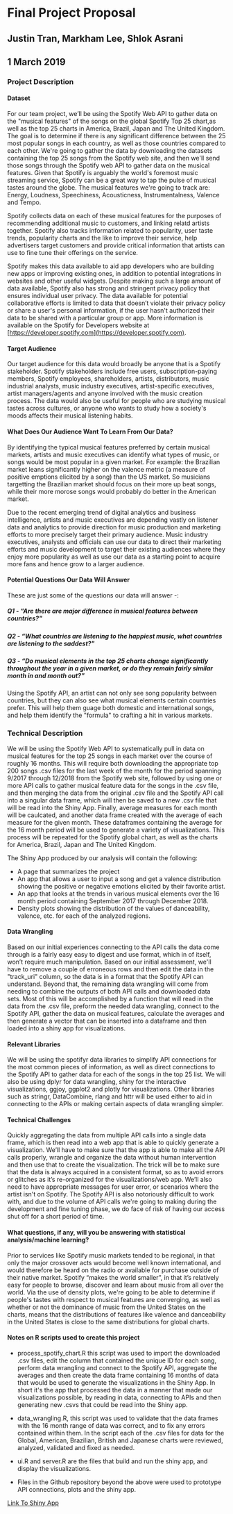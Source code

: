 # Final Project Proposal
## Justin Tran, Markham Lee, Shlok Asrani
## 1 March 2019

### Project Description

#### Dataset

For our team project, we’ll be using the Spotify Web API to gather data on the "musical features" of the songs on the global Spotify Top 25 chart,as well as the top 25 charts in America, Brazil, Japan and The United 
Kingdom. The goal is to determine if there is any significant difference
between the 25 most popular songs in each country, as well as those
countries compared to each other. We're going to gather the data by 
downloading the datasets containing the top 25 songs from the Spotify
web site, and then we'll send those songs through the Spotify web API to
gather data on the musical features. Given that Spotify is arguably the world's foremost music streaming service, Spotify can be a great way to tap the pulse of musical tastes around the globe. The musical features we're going to track are: Energy, Loudness, Speechiness, Acousticness, Instrumentalness, Valence and Tempo.

Spotify collects data on each of these musical features for the purposes of recommending additional music to customers, and linking relatd artists together. Spotify also tracks information related to popularity, user taste trends, popularity charts and the like to improve their service, help advertisers target customers and provide critical information that artists can use to fine tune their offerings on the service. 


Spotify makes this data available to aid app developers who are building new apps or improving existing ones, in addition to potential integrations in websites and other useful widgets. Despite making such a large amount of data available, Spotify also has  strong and stringent privacy policy that ensures individual user privacy. The data available for potential collaborative efforts is limited to data that doesn’t violate their privacy policy or share a user's personal information, if the user hasn't authorized their data to be shared with a particular group or app. More information is available on the Spotify for Developers website at [https://developer.spotify.com](https://developer.spotify.com).

#### Target Audience

Our target audience for this data would broadly be anyone that is a Spotify stakeholder. Spotify stakeholders include free users, subscription-paying members, Spotify employees, shareholders, artists, distributors, music industrial analysts, music industry executives, artist-specific executives, artist managers/agents and anyone involved with the music creation process. The data would also be useful for people who are studying musical tastes across cultures, or anyone who wants to study how a society's moods affects their musical listening habits. 

#### What Does Our Audience Want To Learn From Our Data?

By identifying the typical musical features preferred by certain musical markets, artists and music executives can identify what types of music, or songs would be most popular in a given market. For example: the Brazilian market leans significantly higher on the valence metric (a measure of positive emptions elicited by a song) than the US market. So musicians targetting the Brazilian market should focus on their more up beat songs, while their more morose songs would probably do better in the American market. 

Due to the recent emerging trend of digital analytics and business intelligence, artists and music executives are depending vastly on listener data and analytics to provide direction for music production and marketing efforts to more precisely target their primary audience. Music industry executives, analysts and officials can use our data to direct their marketing efforts and music development to target their existing audiences where they enjoy more popularity as well as use our data as a starting point to acquire more fans and hence grow to a larger audience. 

#### Potential Questions Our Data Will Answer

These are just some of the questions our data will answer -:
##### Q1 - “Are there are major difference in musical features between countries?"
##### Q2 - “What countries are listening to the happiest music, what countries are listening to the saddest?"
##### Q3 - “Do musical elements in the top 25 charts change significantly throughout the year in a given market, or do they remain fairly similar month in and month out?"

Using the Spotify API, an artist can not only see song popularity between countries, but they can also see what musical elements certain countries prefer. This will help them guage both domestic and international songs, and help them identify the "formula" to crafting a hit in various markets. 


### Technical Description

We will be using the Spotify Web API to systematically pull in data on musical features for the top 25 songs in each market over the course of roughly 16 months. This will require both downloading the appropriate top 200 songs .csv files for the last week of the month for the period spanning 9/2017 through 12/2018 from the Spotify web site, followed by using one or more API calls to gather musical feature data for the songs in the .csv file, and then merging the data from the original .csv file and the Spotify API call into a singular data frame, which will then be saved to a new .csv file that will be read into the Shiny App. Finally, average measures for each month will be caulcated, and another data frame created with the average of each measure for the given month. These dataframes containing the average for the 16 month period will be used to generate a variety of visualizations. This process will be repeated for the Spotify global chart, as well as the charts for America, Brazil, Japan and The United Kingdom. 

The Shiny App produced by our analysis will contain the following:
* A page that summarizes the project 
* An app that allows a user to input a song and get a valence distribution showing the positive or negative emotions elicited by their favorite artist. 
* An app that looks at the trends in various musical elements over the 16 month period containing September 2017 through December 2018. 
* Density plots showing the distribution of the values of danceability, valence, etc. for each of the analyzed regions. 

#### Data Wrangling

Based on our initial experiences connecting to the API calls the data come through is a fairly easy easy to digest and use format, which in of itself, won’t require much manipulation. Based on our initial assessment, we'll have to remove a couple of erroneous rows and then edit the data in the "track_uri" column, so the data is in a format that the Spotify API can understand. Beyond that, the remaining data wrangling will come from needing to combine the outputs of both API calls and downloaded data sets. Most of this will be accomplished by a function that will read in the data from the .csv file, preform the needed data wrangling, connect to the Spotify API, gather the data on musical features, calculate the averages and then generate a vector that can be inserted into a dataframe and then loaded into a shiny app for visualizations. 

#### Relevant Libraries 

We will be using the spotifyr data libraries to simplify API connections for the most common pieces of information, as well as direct connections to the Spotify API to gather data for each of the songs in the top 25 list. We will also be using dplyr for data wrangling, shiny for the interactive visualizations, ggjoy, ggplot2 and plotly for visualizations. Other libraries such as stringr, DataCombine, rlang and httr will be used either to aid in connecting to the APIs or making certain aspects of data wrangling simpler. 
  

#### Technical Challenges

Quickly aggregating the data from multiple API calls into a single data frame, which is then read into a web app that is able to quickly generate a visualization. We’ll have to make sure that the app is able to make all the API calls properly, wrangle and organize the data without human intervention and then use that to create the visualization. The trick will be to make sure that the data is always acquired in a consistent format, so as to avoid errors or glitches as it’s re-organized for the visualizations/web app. We’ll also need to have appropriate messages for user error, or scenarios where the artist isn't on Spotify. The Spotify API is also notoriously difficult to work with, and due to the volume of API calls we're going to making during the development and fine tuning phase, we do face of risk of having our access shut off for a short period of time. 



#### What questions, if any, will you be answering with statistical analysis/machine learning?

Prior to services like Spotify music markets tended to be regional, in that only the major crossover acts would become well known international, and would therefore be heard on the radio or available for purchase outside of their native market. Spotify “makes the world smaller”, in that it’s relatively easy for people to browse, discover and learn about music from all over the world. Via the use of density plots, we're going to be able to determine if people's tastes with respect to musical features are converging, as well as whether or not the dominance of music from the United States on the charts, means that the distributions of features like valence and danceability in the United States is close to the same distributions for global charts. 


#### Notes on R scripts used to create this project 

* process_spotify_chart.R this script was used to import the downloaded .csv files, edit the column that contained the unique ID for each song, perform data wrangling and connect to the Spotify API, aggregate the averages and then create the data frame containing 16 months of data that would be used to generate the visualizations in the Shiny App. In short it's the app that processed the data in a manner that made our visualizations possible, by reading in data, connecting to APIs and then generating new .csvs that could be read into the Shiny app. 

* data_wrangling.R, this script was used to validate that the data frames with the 16 month range of data was correct, and to fix any errors contained within them. In the script each of the .csv files for data for the Global, American, Brazilian, British and Japanese charts were reviewed, analyzed, validated and fixed as needed. 

* ui.R and server.R are the files that build and run the shiny app, and display the visualizations. 
 
* Files in the Github repository beyond the above were used to prototype API connections, plots and the shiny app. 


[Link To Shiny App](https://dataspiner.shinyapps.io/FinalProject/)
